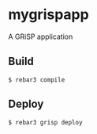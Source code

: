 mygrispapp
=====

A GRiSP application

Build
-----

    $ rebar3 compile

Deploy
------

    $ rebar3 grisp deploy
